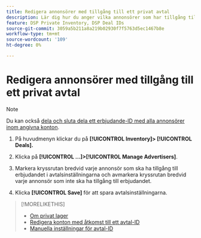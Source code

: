 ```yaml
---
title: Redigera annonsörer med tillgång till ett privat avtal
description: Lär dig hur du anger vilka annonsörer som har tillgång till ett privat avtal.
feature: DSP Private Inventory, DSP Deal IDs
source-git-commit: 3059a5b211a8a219b02930f7f5763d5ec1467b8e
workflow-type: tm+mt
source-wordcount: '109'
ht-degree: 0%

---
```


# Redigera annonsörer med tillgång till ett privat avtal

>[!NOTE]
>
>Du kan också [dela och sluta dela ett erbjudande-ID med alla annonsörer inom angivna konton](deal-id-share.md).

1. På huvudmenyn klickar du på **[!UICONTROL Inventory]> [!UICONTROL Deals].**

1. Klicka på  **[!UICONTROL ...]>[!UICONTROL Manage Advertisers]**.

1. Markera kryssrutan bredvid varje annonsör som ska ha tillgång till erbjudandet i avtalsinställningarna och avmarkera kryssrutan bredvid varje annonsör som inte ska ha tillgång till erbjudandet.

1. Klicka **[!UICONTROL Save]** för att spara avtalsinställningarna.

>[!MORELIKETHIS]
>* [Om privat lager](private-inventory-about.md)
>* [Redigera konton med åtkomst till ett avtal-ID](/help/dsp/inventory/deal-id-share.md)
>* [Manuella inställningar för avtal-ID](deal-id-settings.md)

